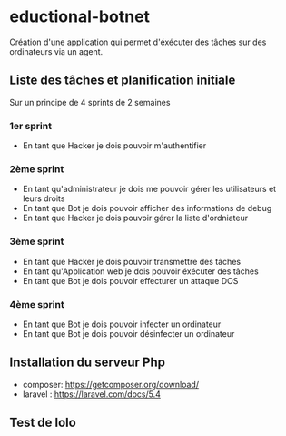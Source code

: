 # eductional-botnet
Création d'une application qui permet d'éxécuter des tâches sur des ordinateurs via un agent.

## Liste des tâches et planification initiale
Sur un principe de 4 sprints de 2 semaines

### 1er sprint
- En tant que Hacker je dois pouvoir m'authentifier

### 2ème sprint
- En tant qu'administrateur je dois me pouvoir gérer les utilisateurs et leurs droits
- En tant que Bot je dois pouvoir afficher des informations de debug
- En tant que Hacker je dois pouvoir gérer la liste d'ordniateur

### 3ème sprint
- En tant que Hacker je dois pouvoir transmettre des tâches
- En tant qu'Application web je dois pouvoir éxécuter des tâches
- En tant que Bot je dois pouvoir effecturer un attaque DOS

### 4ème sprint
- En tant que Bot je dois pouvoir infecter un ordinateur
- En tant que Bot je dois pouvoir désinfecter un ordinateur

## Installation du serveur Php

- composer: https://getcomposer.org/download/
- laravel : https://laravel.com/docs/5.4


## Test de lolo
